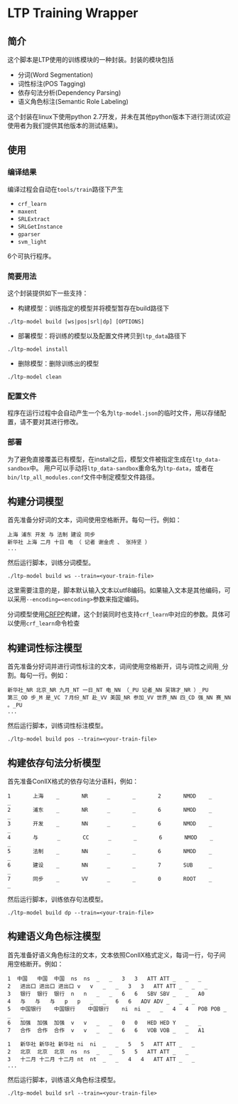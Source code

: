 # LTP Training Wrapper

简介
----
这个脚本是LTP使用的训练模块的一种封装。封装的模块包括

 * 分词(Word Segmentation)
 * 词性标注(POS Tagging)
 * 依存句法分析(Dependency Parsing)
 * 语义角色标注(Semantic Role Labeling)

这个封装在linux下使用python 2.7开发，并未在其他python版本下进行测试(欢迎使用者为我们提供其他版本的测试结果)。

使用
----

### 编译结果

编译过程会自动在`tools/train`路径下产生

* `crf_learn`
* `maxent`
* `SRLExtract`
* `SRLGetInstance`
* `gparser`
* `svm_light`

6个可执行程序。

### 简要用法

这个封装提供如下一些支持：

* 构建模型：训练指定的模型并将模型暂存在build路径下

```
./ltp-model build [ws|pos|srl|dp] [OPTIONS]
```

* 部署模型：将训练的模型以及配置文件拷贝到`ltp_data`路径下

```
./ltp-model install
```

* 删除模型：删除训练出的模型

```
./ltp-model clean
```

### 配置文件

程序在运行过程中会自动产生一个名为`ltp-model.json`的临时文件，用以存储配置，请不要对其进行修改。

### 部署

为了避免直接覆盖已有模型，在install之后，模型文件被指定生成在`ltp_data-sandbox`中。
用户可以手动将`ltp_data-sandbox`重命名为`ltp-data`，或者在`bin/ltp_all_modules.conf`文件中制定模型文件路径。

构建分词模型
------------

首先准备分好词的文本，词间使用空格断开。每句一行。例如：

```
上海 浦东 开发 与 法制 建设 同步
新华社 上海 二月 十日 电 （ 记者 谢金虎 、 张持坚 ）
...
```

然后运行脚本，训练分词模型。

```
./ltp-model build ws --train=<your-train-file>
```

这里需要注意的是，脚本默认输入文本以utf8编码。如果输入文本是其他编码，可以采用`--encoding=<encoding>`参数来指定编码。

分词模型使用[CRFPP](http://crfpp.googlecode.com/svn/trunk/doc/index.html)构建，这个封装同时也支持`crf_learn`中对应的参数。具体可以使用`crf_learn`命令检查


构建词性标注模型
----------------

首先准备分好词并进行词性标注的文本，词间使用空格断开，词与词性之间用`_`分割。每句一行。例如：

```
新华社_NR 北京_NR 九月_NT 一日_NT 电_NN （_PU 记者_NN 吴锦才_NR ）_PU
第三_OD 步_M 是_VC ７月份_NT 赴_VV 美国_NR 参加_VV 世界_NN 四_CD 强_NN 赛_NN 。_PU
...
```

然后运行脚本，训练词性标注模型。

```
./ltp-model build pos --train=<your-train-file>
```

构建依存句法分析模型
--------------------

首先准备ConllX格式的依存句法分语料，例如：

```
1       上海    _       NR      _       _       2       NMOD    _       _
2       浦东    _       NR      _       _       6       NMOD    _       _
3       开发    _       NN      _       _       6       NMOD    _       _
4       与      _       CC      _       _       6       NMOD    _       _
5       法制    _       NN      _       _       6       NMOD    _       _
6       建设    _       NN      _       _       7       SUB     _       _
7       同步    _       VV      _       _       0       ROOT    _       _
```

然后运行脚本，训练依存句法模型。

```
./ltp-model build dp --train=<your-train-file>
```

构建语义角色标注模型
--------------------

首先准备好语义角色标注的文本，文本依照ConllX格式定义，每词一行，句子间用空格断开。例如：

```
1  中国	中国	中国	ns	ns	_	_	3	3	ATT	ATT	_	_	_
2	进出口	进出口	进出口	v	v	_	_	3	3	ATT	ATT	_	_	_
3	银行	银行	银行	n	n	_	_	6	6	SBV	SBV	_	_	A0
4	与	与	与	p	p	_	_	6	6	ADV	ADV	_	_	_
5	中国银行	中国银行	中国银行	ni	ni	_	_	4	4	POB	POB	_	_	_
6	加强	加强	加强	v	v	_	_	0	0	HED	HED	Y	_	_
7	合作	合作	合作	v	v	_	_	6	6	VOB	VOB	_	_	A1

1	新华社	新华社	新华社	ni	ni	_	_	5	5	ATT	ATT	_	_
2	北京	北京	北京	ns	ns	_	_	5	5	ATT	ATT	_	_
3	十二月	十二月	十二月	nt	nt	_	_	4	4	ATT	ATT	_	_
...
```
然后运行脚本，训练语义角色标注模型。

```
./ltp-model build srl --train=<your-train-file>
```

